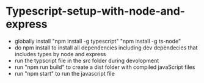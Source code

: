 # Typescript-setup-with-node-and-express

* globally install 
   "npm install -g typescript"
   "npm install -g ts-node"
* do npm install to install all dependencies including dev dependecies that includes types by node and express
* run the typscript file in the src folder during devolopment
* run "npm run build" to create a dist folder with compiled javaScript files
* run "npm start" to run the javascript file


